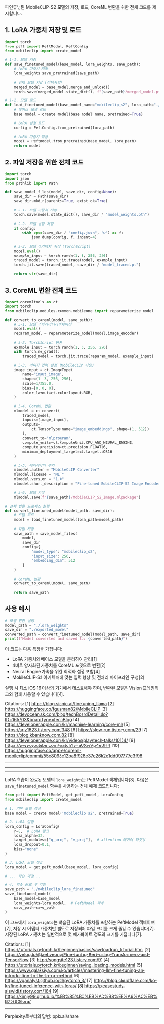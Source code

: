 파인튜닝된 MobileCLIP-S2 모델의 저장, 로드, CoreML 변환을 위한 전체 코드를 제시합니다.

## 1. LoRA 가중치 저장 및 로드
```python
import torch
from peft import PeftModel, PeftConfig
from mobileclip import create_model

# 1-1. 모델 저장
def save_finetuned_model(base_model, lora_weights, save_path):
    # LoRA 가중치 저장
    lora_weights.save_pretrained(save_path)
    
    # 전체 모델 저장 (선택사항)
    merged_model = base_model.merge_and_unload()
    torch.save(merged_model.state_dict(), f"{save_path}/merged_model.pth")

# 1-2. 모델 로드
def load_finetuned_model(base_model_name="mobileclip_s2", lora_path="./lora_weights"):
    # 베이스 모델 로드
    base_model = create_model(base_model_name, pretrained=True)
    
    # LoRA 설정 로드
    config = PeftConfig.from_pretrained(lora_path)
    
    # LoRA 가중치 적용
    model = PeftModel.from_pretrained(base_model, lora_path)
    return model
```

## 2. 파일 저장을 위한 전체 코드
```python
import torch
import json
from pathlib import Path

def save_model_files(model, save_dir, config=None):
    save_dir = Path(save_dir)
    save_dir.mkdir(parents=True, exist_ok=True)
    
    # 2-1. 모델 가중치 저장
    torch.save(model.state_dict(), save_dir / "model_weights.pth")
    
    # 2-2. 모델 설정 저장
    if config:
        with open(save_dir / "config.json", "w") as f:
            json.dump(config, f, indent=4)
    
    # 2-3. 모델 아키텍처 저장 (TorchScript)
    model.eval()
    example_input = torch.randn(1, 3, 256, 256)
    traced_model = torch.jit.trace(model, example_input)
    torch.jit.save(traced_model, save_dir / "model_traced.pt")
    
    return str(save_dir)
```

## 3. CoreML 변환 전체 코드
```python
import coremltools as ct
import torch
from mobileclip.modules.common.mobileone import reparameterize_model

def convert_to_coreml(model, save_path):
    # 3-1. 모델 리파라미터라이제이션
    model.eval()
    reparam_model = reparameterize_model(model.image_encoder)
    
    # 3-2. TorchScript 변환
    example_input = torch.randn(1, 3, 256, 256)
    with torch.no_grad():
        traced_model = torch.jit.trace(reparam_model, example_input)
    
    # 3-3. 이미지 입력 설정 (MobileCLIP 사양)
    image_input = ct.ImageType(
        name="input_image",
        shape=(1, 3, 256, 256),
        scale=1/255.0,
        bias=[0, 0, 0],
        color_layout=ct.colorlayout.RGB,
    )
    
    # 3-4. CoreML 변환
    mlmodel = ct.convert(
        traced_model,
        inputs=[image_input],
        outputs=[
            ct.TensorType(name="image_embeddings", shape=(1, 512))
        ],
        convert_to="mlprogram",
        compute_units=ct.ComputeUnit.CPU_AND_NEURAL_ENGINE,
        compute_precision=ct.precision.FLOAT16,
        minimum_deployment_target=ct.target.iOS16
    )
    
    # 3-5. 메타데이터 추가
    mlmodel.author = "MobileCLIP Converter"
    mlmodel.license = "MIT"
    mlmodel.version = "1.0"
    mlmodel.short_description = "Fine-tuned MobileCLIP-S2 Image Encoder"
    
    # 3-6. 모델 저장
    mlmodel.save(f"{save_path}/MobileCLIP_S2_Image.mlpackage")

# 전체 변환 프로세스 실행
def convert_finetuned_model(model_path, save_dir):
    # 모델 로드
    model = load_finetuned_model(lora_path=model_path)
    
    # 파일 저장
    save_path = save_model_files(
        model, 
        save_dir,
        config={
            "model_type": "mobileclip_s2",
            "input_size": 256,
            "embedding_dim": 512
        }
    )
    
    # CoreML 변환
    convert_to_coreml(model, save_path)
    
    return save_path
```

## 사용 예시
```python
# 모델 변환 실행
model_path = "./lora_weights"
save_dir = "./exported_model"
converted_path = convert_finetuned_model(model_path, save_dir)
print(f"Model converted and saved to: {converted_path}")
```

이 코드는 다음 특징을 가집니다:
- LoRA 가중치와 베이스 모델을 분리하여 관리[1]
- 4비트 양자화된 가중치를 CoreML 포맷으로 변환[2]
- Neural Engine 가속을 위한 최적화 설정 포함[4]
- MobileCLIP-S2 아키텍처에 맞는 입력 형상 및 전처리 파이프라인 구성[2]

실행 시 최소 iOS 16 이상의 기기에서 테스트해야 하며, 변환된 모델은 Vision 프레임워크와 함께 사용할 수 있습니다[4].

Citations:
[1] https://blog.sionic.ai/finetuning_llama
[2] https://huggingface.co/fguzman82/MobileCLIP
[3] https://devocean.sk.com/blog/techBoardDetail.do?ID=165703&boardType=techBlog
[4] https://developer.apple.com/kr/machine-learning/core-ml/
[5] https://ariz1623.tistory.com/348
[6] https://slow-run.tistory.com/29
[7] https://blog.kbanknow.com/82
[8] https://developer.apple.com/kr/videos/play/tech-talks/10154/
[9] https://www.youtube.com/watch?v=aUXwVp4eUH4
[10] https://huggingface.co/apple/coreml-mobileclip/commit/55c8098c12ba8f928e37e26b2e1dd097777c3f98

---
---
---
LoRA 학습이 완료된 모델의 `lora_weights`는 PeftModel 객체입니다[3]. 다음은 `save_finetuned_model` 함수를 사용하는 전체 예제 코드입니다:

```python
from peft import PeftModel, get_peft_model, LoraConfig
from mobileclip import create_model

# 1. 기본 모델 생성
base_model = create_model('mobileclip_s2', pretrained=True)

# 2. LoRA 설정
lora_config = LoraConfig(
    r=8,  # LoRA 랭크
    lora_alpha=32,
    target_modules=["q_proj", "v_proj"],  # attention 레이어 타겟팅
    lora_dropout=0.1,
    bias="none"
)

# 3. LoRA 모델 생성
lora_model = get_peft_model(base_model, lora_config)

# ... 학습 과정 ...

# 4. 학습 완료 후 저장
save_path = "./mobileclip_lora_finetuned"
save_finetuned_model(
    base_model=base_model,
    lora_weights=lora_model,  # PeftModel 객체
    save_path=save_path
)
```

이 코드에서 `lora_weights`는 학습된 LoRA 가중치를 포함하는 PeftModel 객체이며[7], 저장 시 어댑터 가중치만 별도로 저장되어 파일 크기를 크게 줄일 수 있습니다[7]. 저장된 LoRA 가중치는 일반적으로 몇 메가바이트 정도의 크기를 가집니다[7].

Citations:
[1] https://tutorials.pytorch.kr/beginner/basics/saveloadrun_tutorial.html
[2] https://velog.io/@jaehyeong/Fine-tuning-Bert-using-Transformers-and-TensorFlow
[3] http://songsite123.tistory.com/91
[4] https://tutorials.pytorch.kr/beginner/saving_loading_models.html
[5] https://www.galaksiya.com/ko/articles/mastering-llm-fine-tuning-an-introduction-to-the-lo-ra-method
[6] https://yganalyst.github.io/dl/pytorch_3/
[7] https://blog.cloudflare.com/ko-kr/fine-tuned-inference-with-loras/
[8] https://pleasestudy-alswldi.tistory.com/164
[9] https://kimjy99.github.io/%EB%85%BC%EB%AC%B8%EB%A6%AC%EB%B7%B0/lora/

---
Perplexity로부터의 답변: pplx.ai/share
